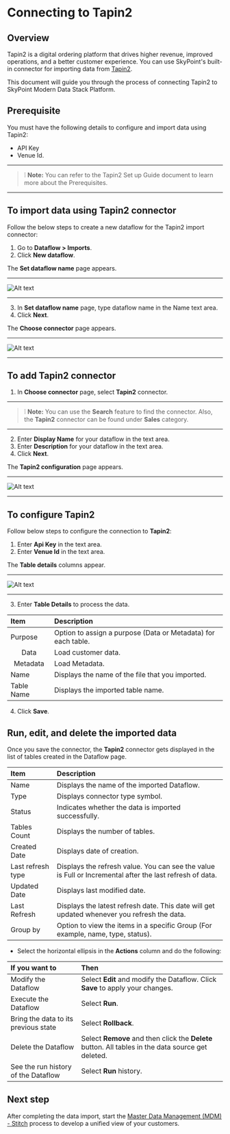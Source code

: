 # Connecting to Tapin2
## Overview

Tapin2 is a digital ordering platform that drives higher revenue, improved operations, and a better customer experience. You can use SkyPoint's built-in connector for importing data from [Tapin2](http://www.tapin2.co/).

This document will guide you through the process of connecting Tapin2 to SkyPoint Modern Data Stack Platform.

## Prerequisite

You must have the following details to configure and import data using Tapin2:

- API Key
- Venue Id.

---

>  :grey_exclamation: **Note:** You can refer to the Tapin2 Set up Guide document to learn more about the Prerequisites.

---

## To import data using Tapin2 connector

Follow the below steps to create a new dataflow for the Tapin2 import connector:

1. Go to **Dataflow > Imports**.
2. Click **New dataflow**.

The **Set dataflow name** page appears.

---

![Alt text](/doc_snippets/Tapin2_setdataflowname.png)

---

3. In **Set dataflow name** page, type dataflow name in the Name text area.
4. Click **Next**.

The **Choose connector** page appears.

---

![Alt text](/doc_snippets/Tapin2_Chooseconnector.png)

---

## To add Tapin2 connector

1. In **Choose connector** page, select **Tapin2** connector.

---

>  :grey_exclamation: **Note:** You can use the **Search** feature to find the connector. Also, the **Tapin2** connector can be found under **Sales** category.

---

2. Enter **Display Name** for your dataflow in the text area.
3. Enter **Description** for your dataflow in the text area.
4. Click **Next**.

The **Tapin2 configuration** page appears.

---

![Alt text](/doc_snippets/Tapin2_Connecttotapin2.png)

---

## To configure Tapin2

Follow below steps to configure the connection to **Tapin2**:

1. Enter **Api Key** in the text area.
2. Enter **Venue Id** in the text area.

The **Table details** columns appear.

---

![Alt text](/doc_snippets/Tapin2_Tableoutput.png)

---

3. Enter **Table Details** to process the data.

|Item|Description|
|:-|:-|
|Purpose|Option to assign a purpose (Data or Metadata) for each table.|
|<Center>Data</Center>|Load customer data.|
|<Center>Metadata</Center>|Load Metadata.|
|Name|Displays the name of the file that you imported.|
|Table Name|Displays the imported table name.|

4. Click **Save**.

## Run, edit, and delete the imported data

Once you save the connector, the **Tapin2** connector gets displayed in the list of tables created in the Dataflow page.

|Item|Description|
|:-|:-|
|Name|Displays the name of the imported Dataflow.|
|Type|Displays connector type symbol.|
|Status|Indicates whether the data is imported successfully.|
|Tables Count|Displays the number of tables.|
|Created Date|Displays date of creation.|
|Last refresh type|Displays the refresh value. You can see the value is Full or Incremental after the last refresh of data.|
|Updated Date|Displays last modified date.|
|Last Refresh|Displays the latest refresh date. This date will get updated whenever you refresh the data.|
|Group by|Option to view the items in a specific Group (For example, name, type, status).|

- Select the horizontal ellipsis in the **Actions** column and do the following:

|If you want to|Then|
|:-|:-|
|Modify the Dataflow|Select **Edit** and modify the Dataflow. Click **Save** to apply your changes.|
|Execute the Dataflow|Select **Run**.|
|Bring the data to its previous state|Select **Rollback**.|
|Delete the Dataflow|Select **Remove** and then click the **Delete** button. All tables in the data source get deleted.|
|See the run history of the Dataflow|Select **Run** history.|

## Next step

After completing the data import, start the [Master Data Management (MDM) - Stitch](https://skypointcdpdocs.z22.web.core.windows.net/docs/stitch.html) process to develop a unified view of your customers.